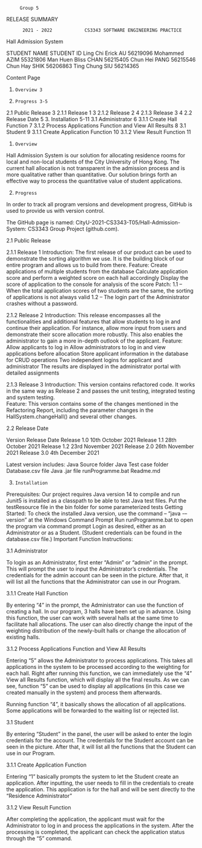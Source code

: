 





         Group 5

RELEASE SUMMARY

















          2021 - 2022	         CS3343 SOFTWARE ENGINEERING PRACTICE               


Hall Admission System


STUDENT NAME 
STUDENT ID
 Ling Chi Erick AU
56219096
Mohammed AZIM
55321806
Man Huen Bliss CHAN
56215405
Chun Hei PANG
56215546
Chun Hay SHIK
56206863
Ting Chung SIU
56214365



Content Page

1.     Overview	3
2.     Progress	3-5
2.1     Public Release	3
2.1.1      Release 1	3
2.1.2     Release 2	4
2.1.3     Release 3	4
2.2     Release Date	5
3.     Installation	5-11
3.1     Administrator	6
3.1.1      Create Hall Function	7
3.1.2     Process Applications Function and View All Results	8
3.1     Student	9
3.1.1      Create Application Function	10
3.1.2     View Result Function	11



1.     Overview
Hall Admission System is our solution for allocating residence rooms for local and non-local students of the City University of Hong Kong. The current hall allocation is not transparent in the admission process and is more qualitative rather than quantitative. Our solution brings forth an effective way to process the quantitative value of student applications.

2.     Progress

In order to track all program versions and development progress, GitHub is used to provide us with version control. 

The GitHub page is named:
CityU-2021-CS3343-T05/Hall-Admission-System: CS3343 Group Project (github.com).

2.1 	   Public Release

2.1.1 	   Release 1
Introduction:
The first release of our product can be used to demonstrate the sorting algorithm we use. It is the building block of our entire program and allows us to build from there.	
Feature:
Create applications of multiple students from the database
Calculate application score and perform a weighted score on each hall accordingly
Display the score of application to the console for analysis of the score
Patch:
1.1  –  When the total application scores of two students are the same, the sorting of applications is not always valid
1.2   –   The login part of the Administrator crashes without a password.

2.1.2     Release 2
Introduction:
This release encompasses all the functionalities and additional features that allow students to log in and continue their application. For instance, allow more input from users and demonstrate their score allocation more robustly. This also enables the administrator to gain a more in-depth outlook of the applicant. 
Feature:
Allow applicants to log in
Allow administrators to log in and view applications before allocation
Store applicant information in the database for CRUD operations
Two independent logins for applicant and administrator
The results are displayed in the administrator portal with detailed assignments

2.1.3     Release 3
Introduction:
This version contains refactored code. It works in the same way as Release 2 and passes the unit testing, integrated testing and system testing.  
Feature:
This version contains some of the changes mentioned in the Refactoring Report, including the parameter changes in the HallSystem.changeHall() and several other changes.


2.2 	   Release Date

Version
Release Date
Release 1.0
10th October 2021
Release 1.1
28th October 2021
Release 1.2
23rd November 2021
Release 2.0
26th November 2021
Release 3.0
4th December 2021


Latest version includes:
Java Source folder
Java Test case folder
Database.csv file
Java .jar file
runProgramme.bat
Readme.md

3.     Installation
Prerequisites:
Our project requires Java version 14 to compile and run
Junit5 is installed as a classpath to be able to test Java test files. Put the testResource file in the bin folder for some parameterized tests
Getting Started:
To check the installed Java version, use the command – “java -–version” at the Windows Command Prompt
Run runProgramme.bat to open the program via command prompt
Login as desired, either as an Administrator or as a Student. (Student credentials can be found in the database.csv file.)
Important Function Instructions:

3.1 	   Administrator



To login as an Administrator, first enter “Admin” or “admin” in the prompt. This will prompt the user to input the Administrator’s credentials. The credentials for the admin account can be seen in the picture. After that, it will list all the functions that the Administrator can use in our Program. 


3.1.1     Create Hall Function


By entering “4” in the prompt, the Administrator can use the function of creating a hall. In our program, 3 halls have been set up in advance. Using this function, the user can work with several halls at the same time to facilitate hall allocations. The user can also directly change the input of the weighting distribution of the newly-built halls or change the allocation of existing halls.



3.1.2     Process Applications Function and View All Results



Entering “5” allows the Administrator to process applications. This takes all applications in the system to be processed according to the weighting for each hall. Right after running this function, we can immediately use the “4” View all Results function, which will display all the final results. As we can see, function “5” can be used to display all applications (in this case we created manually in the system) and process them afterwards.




Running function “4”, it basically shows the allocation of all applications. Some applications will be forwarded to the waiting list or rejected list.



3.1 	   Student



By entering “Student” in the panel, the user will be asked to enter the login credentials for the account. The credentials for the Student account can be seen in the picture. After that, it will list all the functions that the Student can use in our Program. 






3.1.1     Create Application Function


Entering “1” basically prompts the system to let the Student create an application. After inputting, the user needs to fill in the credentials to create the application. This application is for the hall and will be sent directly to the “Residence Administrator”



	

3.1.2     View Result Function


After completing the application, the applicant must wait for the Administrator to log in and process the applications in the system. After the processing is completed, the applicant can check the application status through the “5” command.


